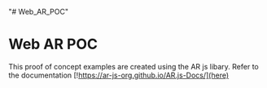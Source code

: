"# Web_AR_POC" 

# Web AR POC

This proof of concept examples are created using the AR js libary. Refer to the documentation [!https://ar-js-org.github.io/AR.js-Docs/](here) 
